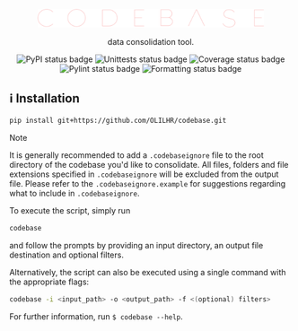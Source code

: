 <div align="center">

<img width="80%" src="codebase.svg" alt="codebase.svg"><br>

<p>data consolidation tool.</p>

![PyPI status badge](https://img.shields.io/pypi/v/alloy?labelColor=fff8e7&color=fccccc)
![Unittests status badge](https://github.com/OLILHR/codebase/workflows/Unittests/badge.svg)
![Coverage status badge](https://github.com/OLILHR/codebase/workflows/Coverage/badge.svg)
![Pylint status badge](https://github.com/OLILHR/codebase/workflows/Linting/badge.svg)
![Formatting status badge](https://github.com/OLILHR/codebase/workflows/Formatting/badge.svg)

</div>

## ℹ️ Installation

```sh
pip install git+https://github.com/OLILHR/codebase.git
```

> [!NOTE]
> It is generally recommended to add a `.codebaseignore` file to the root directory of the codebase you'd like to consolidate.
> All files, folders and file extensions specified in `.codebaseignore` will be excluded from the output file.
> Please refer to the `.codebaseignore.example` for suggestions regarding what to include in `.codebaseignore`.

To execute the script, simply run

```sh
codebase
```

and follow the prompts by providing an input directory, an output file destination and optional filters.

Alternatively, the script can also be executed using a single command with the appropriate flags:  

```sh
codebase -i <input_path> -o <output_path> -f <(optional) filters>
```

For further information, run `$ codebase --help`.
